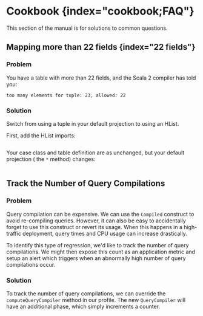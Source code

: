 # Cookbook {index="cookbook;FAQ"}

This section of the manual is for solutions to common questions.

## Mapping more than 22 fields {index="22 fields"}

### Problem
You have a table with more than 22 fields, and the Scala 2 compiler has told you:

```text
too many elements for tuple: 23, allowed: 22
```

### Solution
Switch from using a tuple in your default projection to using an HList.

First, add the HList imports:

```scala src=../code/Cookbook.scala#imports22
```

Your case class and table definition are as unchanged,
but your default projection ( the ``*`` method) changes:

```scala src=../code/Cookbook.scala#example22
```

## Track the Number of Query Compilations

### Problem

Query compilation can be expensive. 
We can use the `Compiled` construct to avoid re-compiling queries. 
However, it can also be easy to accidentally forget to use this construct or revert its usage.
When this happens in a high-traffic deployment, query times and CPU usage can increase drastically.

To identify this type of regression, we'd like to track the number of query compilations.
We might then expose this count as an application metric and setup an alert which triggers
when an abnormally high number of query compilations occur.

### Solution

To track the number of query compilations, we can override the `computeQueryCompiler` method in our profile. 
The new `QueryCompiler` will have an additional phase, which simply increments a counter.


```scala src=../code/Cookbook.scala#exampleTrackNumberOfQueryCompilations
```